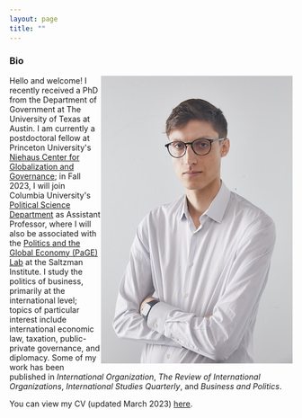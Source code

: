 ```yaml
---
layout: page
title: ""
---
```



### Bio

<img style="float: right;" src="assets/thrall_headshot_2022.JPG">
Hello and welcome! I recently received a PhD from the Department of Government at The University of Texas at Austin. I am currently a postdoctoral fellow at Princeton University's <a href="https://niehaus.princeton.edu/">Niehaus Center for Globalization and Governance</a>; in Fall 2023, I will join Columbia University's <a href="https://polisci.columbia.edu/">Political Science Department</a> as Assistant Professor, where I will also be associated with the <a href="https://www.siwps.org/programs/the-politics-and-global-economy-page-lab/">Politics and the Global Economy (PaGE) Lab</a> at the Saltzman Institute. I study the politics of business, primarily at the international level; topics of particular interest include international economic law, taxation, public-private governance, and diplomacy. Some of my work has been published in <i>International Organization</i>, <i>The Review of International Organizations</i>, <i>International Studies Quarterly</i>, and <i>Business and Politics</i>. 

You can view my CV (updated March 2023) [here](assets/Thrall_CV_April_2023.pdf).
